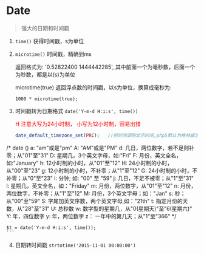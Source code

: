 # Date
> 强大的日期和时间戳

1. `time()` 获得时间戳，s为单位

2. `microtime()`  时间戳，精确到ms

	返回格式为: '0.52822400 1444442285', 其中前面一个为毫秒数，后面一个为秒数，都是以(s)为单位
	
	microtime(true)  返回浮点数的时间戳，以s为单位，换算成毫秒为: 
	
	`1000 * microtime(true);`

3. 时间戳转为日期格式 `date('Y-m-d H:i:s', time())`

	<font color="red">H 注意大写为24小时制， 小写为12小时制，容易出错</font>

	```php
	date_default_timezone_set(PRC);   //把时间调到北京时间,php5默认为格林威治标准时间
/*
date ()
a:   "am"或是"pm" 
A:   "AM"或是"PM" 
d:   几日，两位数字，若不足则补零；从"01"至"31" 
D:    星期几，3个英文字母，如:"Fri" 
F:    月份，英文全名，如:"January" 
h:    12小时制的小时，从"01"至"12" 
H:    24小时制的小时，从"00"至"23" 
g:    12小时制的小时，不补零；从"1"至"12" 
G:    24小时制的小时，不补零；从"0"至"23" 
i:	  分钟; 如: "00" 至 "59" 
j:    几日，不足不被零；从"1"至"31" 
l:    星期几，英文全名，如："Friday" 
m:    月份，两位数字，从"01"至"12" 
n:    月份，两位数字，不补零；从"1"至"12" 
M:    月份，3个英文字母；如："Jan" 
s:    秒；从"00"至"59" 
S:    字尾加英文序数，两个英文字母,如："21th" 
t:    指定月份的天数，从"28"至"31" 
U:    总秒数 
w:    数字型的星期几，从"0(星期天)"至"6(星期六)" 
Y:    年，四位数字 
y:    年，两位数字 
z： 一年中的第几天；从"1"至"366"
*/

	$t = date('Y-m-d H:i:s', time());
	```
	
4. 日期转时间戳 `strtotime('2015-11-01 00:00:00')`